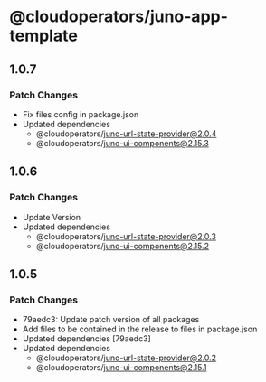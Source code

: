 # @cloudoperators/juno-app-template

## 1.0.7

### Patch Changes

- Fix files config in package.json
- Updated dependencies
  - @cloudoperators/juno-url-state-provider@2.0.4
  - @cloudoperators/juno-ui-components@2.15.3

## 1.0.6

### Patch Changes

- Update Version
- Updated dependencies
  - @cloudoperators/juno-url-state-provider@2.0.3
  - @cloudoperators/juno-ui-components@2.15.2

## 1.0.5

### Patch Changes

- 79aedc3: Update patch version of all packages
- Add files to be contained in the release to files in package.json
- Updated dependencies [79aedc3]
- Updated dependencies
  - @cloudoperators/juno-url-state-provider@2.0.2
  - @cloudoperators/juno-ui-components@2.15.1
